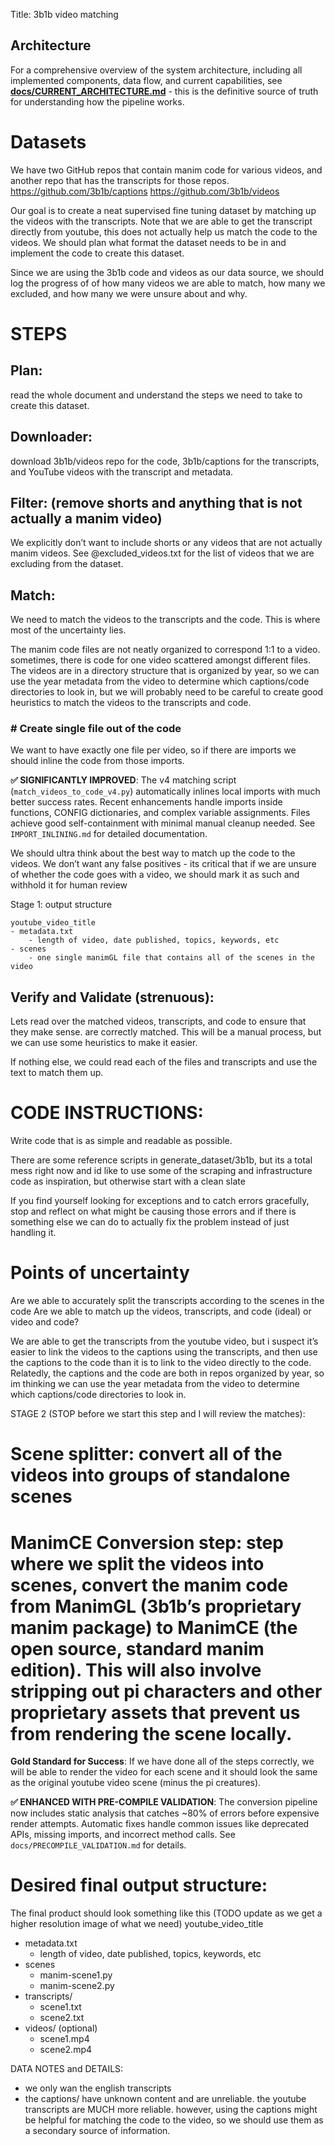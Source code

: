 Title: 3b1b video matching

## Architecture

For a comprehensive overview of the system architecture, including all implemented components, data flow, and current capabilities, see **[docs/CURRENT_ARCHITECTURE.md](docs/CURRENT_ARCHITECTURE.md)** - this is the definitive source of truth for understanding how the pipeline works.

# Datasets
We have two GitHub repos that contain manim code for various videos, and another repo that has the transcripts for those repos. 
https://github.com/3b1b/captions
https://github.com/3b1b/videos

Our goal is to create a neat supervised fine tuning dataset by matching up the videos with the transcripts. Note that we are able to get the transcript directly from youtube, this does not actually help us match the code to the videos. We should plan what format the dataset needs to be in and implement the code to create this dataset.

Since we are using the 3b1b code and videos as our data source, we should log the progress of of how many videos we are able to match, how many we excluded, and how many we were unsure about and why. 


# STEPS

## Plan: 
read the whole document and understand the steps we need to take to create this dataset.

## Downloader: 
download 3b1b/videos repo for the code, 3b1b/captions for the transcripts, and YouTube videos with the transcript and metadata.

## Filter: (remove shorts and anything that is not actually a manim video)
We explicitly don’t want to include shorts or any videos that are not actually manim videos. See @excluded_videos.txt for the list of videos that we are excluding from the dataset.

## Match: 
We need to match the videos to the transcripts and the code. This is where most of the uncertainty lies. 

The manim code files are not neatly organized to correspond 1:1 to a video. sometimes, there is code for one video scattered amongst different files. The videos are in a directory structure that is organized by year, so we can use the year metadata from the video to determine which captions/code directories to look in, but we will probably need to be careful to create good heuristics to match the videos to the transcripts and code. 

### # Create single file out of the code
We want to have exactly one file per video, so if there are imports we should inline the code from those imports.

**✅ SIGNIFICANTLY IMPROVED**: The v4 matching script (`match_videos_to_code_v4.py`) automatically inlines local imports with much better success rates. Recent enhancements handle imports inside functions, CONFIG dictionaries, and complex variable assignments. Files achieve good self-containment with minimal manual cleanup needed. See `IMPORT_INLINING.md` for detailed documentation. 

We should ultra think about the best way to match up the code to the videos. We don’t want any false positives - its critical that if we are unsure of whether the code goes with a video, we should mark it as such and withhold it for human review

Stage 1: output structure 
```
youtube_video_title
- metadata.txt
    - length of video, date published, topics, keywords, etc
- scenes
    - one single manimGL file that contains all of the scenes in the video
```  

## Verify and Validate (strenuous):
Lets read over the matched videos, transcripts, and code to ensure that they make sense. are correctly matched. This will be a manual process, but we can use some heuristics to make it easier.

If nothing else, we could read each of the files and transcripts and use the text to match them up. 




# CODE INSTRUCTIONS:
Write code that is as simple and readable as possible. 

There are some reference scripts in generate_dataset/3b1b, but its a total mess right now and id like to use some of the scraping and infrastructure code as inspiration, but otherwise start with a clean slate

If you find yourself looking for exceptions and to catch errors gracefully, stop and reflect on what might be causing those errors and if there is something else we can do to actually fix the problem instead of just handling it. 



# Points of uncertainty
Are we able to accurately split the transcripts according to the scenes in the code
Are we able to match up the videos, transcripts, and code (ideal) or video and code?

We are able to get the transcripts from the youtube video, but i suspect it’s easier to link the videos to the captions using the transcripts, and then use the captions to the code than it is to link to the video directly to the code. Relatedly, the captions and the code are both in repos organized by year, so im thinking we can use the year metadata from the video to determine which captions/code directories to look in. 



STAGE 2 (STOP before we start this step and I will review the matches):
# Scene splitter: convert all of the videos into groups of standalone scenes

# ManimCE Conversion step: step where we split the videos into scenes, convert the manim code from ManimGL (3b1b’s proprietary manim package) to ManimCE (the open source, standard manim edition). This will also involve stripping out pi characters and other proprietary assets that prevent us from rendering the scene locally. 


**Gold Standard for Success**: If we have done all of the steps correctly, we will be able to render the video for each scene and it should look the same as the original youtube video scene (minus the pi creatures).

**✅ ENHANCED WITH PRE-COMPILE VALIDATION**: The conversion pipeline now includes static analysis that catches ~80% of errors before expensive render attempts. Automatic fixes handle common issues like deprecated APIs, missing imports, and incorrect method calls. See `docs/PRECOMPILE_VALIDATION.md` for details. 

# Desired final output structure:
The final product should look something like this (TODO update as we get a higher resolution image of what we need)
youtube_video_title
- metadata.txt
    - length of video, date published, topics, keywords, etc
- scenes
    - manim-scene1.py
    - manim-scene2.py
- transcripts/
    - scene1.txt
    - scene2.txt    
- videos/ (optional)
    - scene1.mp4
    - scene2.mp4


DATA NOTES and DETAILS:
- we only wan the english transcripts
- the captions/ have unknown content and are unreliable. the youtube transcripts are MUCH more reliable. however, using the captions might be helpful for matching the code to the video, so we should use them as a secondary source of information.